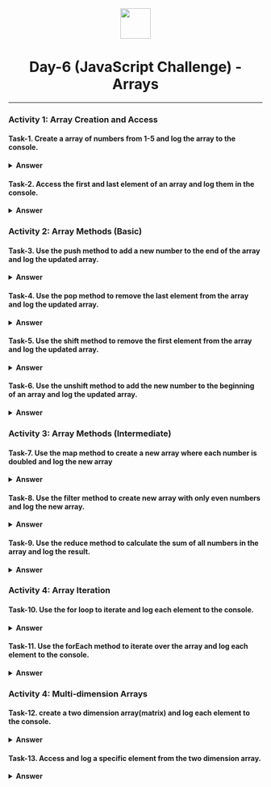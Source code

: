 <div align="center">
  <img height="60" src="https://img.icons8.com/color/344/javascript.png">
  <h1>Day-6 (JavaScript Challenge) - Arrays</h1>
</div>

---

### Activity 1: Array Creation and Access

#### Task-1. Create a array of numbers from 1-5 and log the array to the console.

<details><summary><b>Answer</b></summary>
<p>

```javascript
const arr = [1, 2, 3, 4, 5];
console.log(arr)
```

</p>
</details>

#### Task-2. Access the first and last element of an array and log them in the console.

<details><summary><b>Answer</b></summary>
<p>

```javascript
const arr = [1, 2, 3, 4, 5];
console.log(arr[0]); // output: 1
console.log(arr[arr.length - 1]); //output: 5
```

</p>
</details>

### Activity 2: Array Methods (Basic)

#### Task-3. Use the push method to add a new number to the end of the array and log the updated array.

<details><summary><b>Answer</b></summary>
<p>

```javascript
const arr = [1, 2, 3, 4, 5];
arr.push(6);
console.log(arr); //output:[1, 2, 3, 4, 5, 6]
```

</p>
</details>

#### Task-4. Use the pop method to remove the last element from the array and log the updated array.

<details><summary><b>Answer</b></summary>
<p>

```javascript
const arr = [1, 2, 3, 4, 5];
arr.pop();
console.log(arr); //output:[1, 2, 3, 4]
```

</p>
</details>

#### Task-5. Use the shift method to remove the first element from the array and log the updated array.

<details><summary><b>Answer</b></summary>
<p>

```javascript
const arr = [1, 2, 3, 4, 5];
arr.shift();
console.log(arr); //output:[2, 3, 4, 5]
```

</p>
</details>

#### Task-6. Use the unshift method to add the new number to the beginning of an array and log the updated array.

<details><summary><b>Answer</b></summary>
<p>

```javascript
const arr = [1, 2, 3, 4, 5];
arr.unshift(0);
console.log(arr); //output:[0, 1, 2, 3, 4, 5]
```

</p>
</details>

### Activity 3: Array Methods (Intermediate)

#### Task-7. Use the map method to create a new array where each number is doubled and log the new array

<details><summary><b>Answer</b></summary>
<p>

```javascript
const arr = [1, 2, 3, 4, 5];
let newArr = arr.map((e) => {
  return e * 2;
});
console.log(newArr); // output: [2, 4, 6, 8, 10]
```

</p>
</details>

#### Task-8. Use the filter method to create new array with only even numbers and log the new array.

<details><summary><b>Answer</b></summary>
<p>

```javascript
const arr = [1, 2, 3, 4, 5];
let filteredArr = arr.filter((e) => {
  return e % 2 == 0;
});
console.log(filteredArr); // output: [2, 4]
```

</p>
</details>

#### Task-9. Use the reduce method to calculate the sum of all numbers in the array and log the result.

<details><summary><b>Answer</b></summary>
<p>

```javascript
const numbers = [1, 2, 3, 4, 5];

const sum = numbers.reduce((accumulator, currentValue) => accumulator + currentValue, 0);

console.log(sum); // Output: 15

```

</p>
</details>

### Activity 4: Array Iteration

#### Task-10. Use the for loop to iterate and log each element to the console.

<details><summary><b>Answer</b></summary>
<p>

```javascript
const arr = [1, 2, 3, 4, 5];
for (let i = 0; i <= arr.length; i++) {
  console.log(arr[i]);
}

```

</p>
</details>

#### Task-11. Use the forEach method to iterate over the array and log each element to the console.

<details><summary><b>Answer</b></summary>
<p>

```javascript
const arr = [1, 2, 3, 4, 5];
 arr.forEach((e)=>{
    console.log(e)
 })

```

</p>
</details>

### Activity 4: Multi-dimension Arrays

#### Task-12. create a two dimension array(matrix) and log each element to the console. 

<details><summary><b>Answer</b></summary>
<p>

```javascript
const matrix = [
  [1, 2, 3],
  [4, 5, 6],
  [7, 8, 9]
];

for (let i = 0; i < matrix.length; i++) {
  for (let j = 0; j < matrix[i].length; j++) {
    console.log(matrix[i][j]);
  }
}

```

</p>
</details>

#### Task-13. Access and log a specific element from the two dimension array.

<details><summary><b>Answer</b></summary>
<p>

```javascript
const matrix = [
  [1, 2, 3],
  [4, 5, 6],
  [7, 8, 9]
];

// Access and log a specific element
// For example, to access the element in the second row and third column (6)
const specificElement = matrix[1][2];

console.log(specificElement); // Output: 6

```
</p>
</details>
